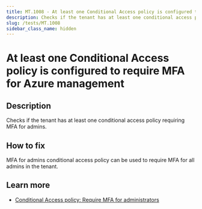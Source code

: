 ```yaml
---
title: MT.1008 - At least one Conditional Access policy is configured to require MFA for Azure management
description: Checks if the tenant has at least one conditional access policy requiring MFA for admins.
slug: /tests/MT.1008
sidebar_class_name: hidden
---
```


# At least one Conditional Access policy is configured to require MFA for Azure management

## Description

Checks if the tenant has at least one conditional access policy requiring MFA for admins.

## How to fix

MFA for admins conditional access policy can be used to require MFA for all admins in the tenant.

## Learn more

- [Conditional Access policy: Require MFA for administrators](https://learn.microsoft.com/entra/identity/conditional-access/howto-conditional-access-policy-admin-mfa)
